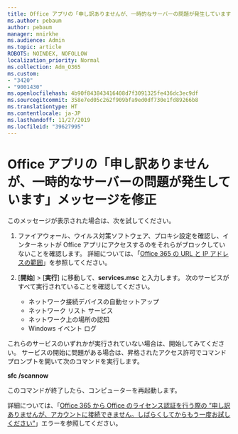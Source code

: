 ```yaml
---
title: Office アプリの「申し訳ありませんが、一時的なサーバーの問題が発生しています」メッセージの修正
ms.author: pebaum
author: pebaum
manager: mnirkhe
ms.audience: Admin
ms.topic: article
ROBOTS: NOINDEX, NOFOLLOW
localization_priority: Normal
ms.collection: Adm_O365
ms.custom:
- "3420"
- "9001430"
ms.openlocfilehash: 4b90f843843416408d7f3091325fe436dc3ec9df
ms.sourcegitcommit: 358e7ed05c262f909bfa9ed0df730e1fd89266b8
ms.translationtype: HT
ms.contentlocale: ja-JP
ms.lasthandoff: 11/27/2019
ms.locfileid: "39627995"
---
```

# <a name="fixing-the-office-apps-sorry-we-are-having-temporary-server-issues-message"></a>Office アプリの「申し訳ありませんが、一時的なサーバーの問題が発生しています」メッセージを修正

このメッセージが表示された場合は、次を試してください。

1. ファイアウォール、ウイルス対策ソフトウェア、プロキシ設定を確認し、インターネットが Office アプリにアクセスするのをそれらがブロックしていないことを確認します。 詳細については、「[Office 365 の URL と IP アドレスの範囲](https://docs.microsoft.com/office365/enterprise/urls-and-ip-address-ranges)」を参照してください。

2. [**開始**] > [**実行**] に移動して、**services.msc** と入力します。 次のサービスがすべて実行されていることを確認してください。
    - ネットワーク接続デバイスの自動セットアップ
    - ネットワーク リスト サービス
    - ネットワーク上の場所の認知
    - Windows イベント ログ

これらのサービスのいずれかが実行されていない場合は、開始してみてください。 サービスの開始に問題がある場合は、昇格されたアクセス許可でコマンド プロンプトを開いて次のコマンドを実行します。

**sfc /scannow**

このコマンドが終了したら、コンピューターを再起動します。

詳細については、「[Office 365 から Office のライセンス認証を行う際の ”申し訳ありませんが、アカウントに接続できません。しばらくしてからもう一度お試しください”](https://docs.microsoft.com/office/troubleshoot/activation-installation/issue-when-activate-office-from-office-365)」エラーを参照してください。